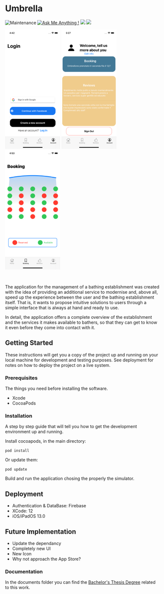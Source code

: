 # Umbrella

![Maintenance](https://img.shields.io/badge/Maintained%3F-yes-brightgreen.svg)
[![Ask Me Anything !](https://img.shields.io/badge/Ask%20me-anything-1abc9c.svg)](http://ettorezamponi.github.io)
<img src="https://img.shields.io/badge/iOS-13.0+-blue.svg" />
<img src="https://img.shields.io/badge/Swift-5.7-orange.svg" />

<p float="left">
  <img src="documents/images/loginview.png" width="180" />
  <img src="documents/images/accountview.png" width="180" /> 
  <img src="documents/images/bookingview.png" width="180" />
</p>

&nbsp;

The application for the management of a bathing establishment was created with the idea of providing an additional service to modernise and, above all, speed up the experience between the user and the bathing establishment itself. 
That is, it wants to propose intuitive solutions to users through a simple interface that is always at hand and ready to use.

In detail, the application offers a complete overview of the establishment and the services it makes available to bathers, so that they can get to know it even before they come into contact with it.

## Getting Started

These instructions will get you a copy of the project up and running on your local machine for development and testing purposes. See deployment for notes on how to deploy the project on a live system.

### Prerequisites

The things you need before installing the software.

* Xcode
* CocoaPods

### Installation

A step by step guide that will tell you how to get the development environment up and running.

Install cocoapods, in the main directory:
```
pod install
```
Or update them:
```
pod update
```

Build and run the application chosing the properly the simulator.

## Deployment

* Authentication & DataBase: Firebase
* XCode: 12
* iOS/iPadOS 13.0

## Future Implementation

- Update the dependancy
- Completely new UI
- New Icon
- Why not approach the App Store?

### Documentation

In the documents folder you can find the [Bachelor's Thesis Degree](src="documents/Tesi-Zamponi.pdf") related to this work.

